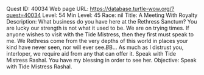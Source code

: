 Quest ID: 40034
Web page URL: https://database.turtle-wow.org/?quest=40034
Level: 54
Min Level: 45
Race: nil
Title: A Meeting With Royalty
Description: What business do you have here at the Rethress Sanctum? You are lucky our strength is not what it used to be. We are on trying times. If anyone wishes to visit with the Tide Mistress, then they first must speak to me. We Rethress come from the very depths of this world in places your kind have never seen, nor will ever see.$B$B... As much as I distrust you, interloper, we require aid from any that can offer it. Speak with Tide Mistress Rashal. You have my blessing in order to see her.
Objective: Speak with Tide Mistress Rashal.
